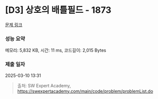 # [D3] 상호의 배틀필드 - 1873 

[문제 링크](https://swexpertacademy.com/main/code/problem/problemDetail.do?contestProbId=AV5LyE7KD2ADFAXc) 

### 성능 요약

메모리: 5,832 KB, 시간: 11 ms, 코드길이: 2,015 Bytes

### 제출 일자

2025-03-10 13:31



> 출처: SW Expert Academy, https://swexpertacademy.com/main/code/problem/problemList.do